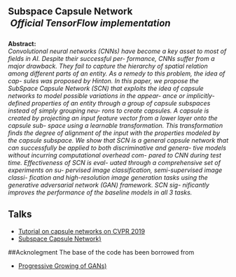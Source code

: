 ## Subspace Capsule Network<br><i> Official TensorFlow implementation </i>


**Abstract:**<br>
*Convolutional neural networks (CNNs) have become a key asset to most of fields in AI. Despite their successful per- formance, CNNs suffer from a major drawback. They fail to capture the hierarchy of spatial relation among different parts of an entity. As a remedy to this problem, the idea of cap- sules was proposed by Hinton. In this paper, we propose the SubSpace Capsule Network (SCN) that exploits the idea of capsule networks to model possible variations in the appear- ance or implicitly-defined properties of an entity through a group of capsule subspaces instead of simply grouping neu- rons to create capsules. A capsule is created by projecting an input feature vector from a lower layer onto the capsule sub- space using a learnable transformation. This transformation finds the degree of alignment of the input with the properties modeled by the capsule subspace.
We show that SCN is a general capsule network that can successfully be applied to both discriminative and genera- tive models without incurring computational overhead com- pared to CNN during test time. Effectiveness of SCN is eval- uated through a comprehensive set of experiments on su- pervised image classification, semi-supervised image classi- fication and high-resolution image generation tasks using the generative adversarial network (GAN) framework. SCN sig- nificantly improves the performance of the baseline models in all 3 tasks.*

## Talks

* [Tutorial on capsule networks on CVPR 2019 ](https://www.youtube.com/watch?v=2M0jXz1cQTM)
* [Subspace Capsule Network)](https://www.youtube.com/watch?v=3igE8B2MqLo)

##Acknolegment
The base of the code has been borrowed from
* [Progressive Growing of GANs)](https://github.com/tkarras/progressive_growing_of_gans)

